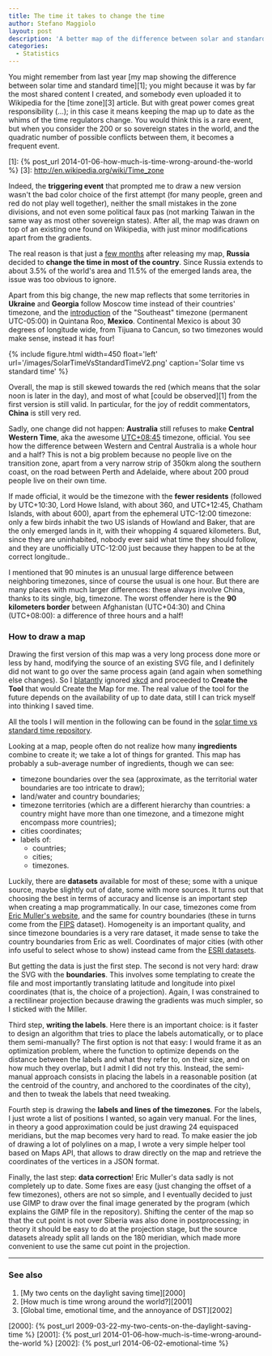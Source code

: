 ```yaml
---
title: The time it takes to change the time
author: Stefano Maggiolo
layout: post
description: 'A better map of the difference between solar and standard time, and some trivia'
categories:
  - Statistics
---
```

You might remember from last year [my map showing the difference between solar time and standard time][1]; you might because it was by far the most shared content I created, and somebody even uploaded it to Wikipedia for the [time zone][3] article. But with great power comes great responsibility (...); in this case it means keeping the map up to date as the whims of the time regulators change. You would think this is a rare event, but when you consider the 200 or so sovereign states in the world, and the quadratic number of possible conflicts between them, it becomes a frequent event.

[1]: {% post_url 2014-01-06-how-much-is-time-wrong-around-the-world %}
[3]: http://en.wikipedia.org/wiki/Time_zone

<!--more-->

Indeed, the **triggering event** that prompted me to draw a new version wasn't the bad color choice of the first attempt (for many people, green and red do not play well together), neither the small mistakes in the zone divisions, and not even some political faux pas (not marking Taiwan in the same way as most other sovereign states). After all, the map was drawn on top of an existing one found on Wikipedia, with just minor modifications apart from the gradients.

The real reason is that just a [few months][4] after releasing my map, **Russia** decided to **change the time in most of the country**. Since Russia extends to about 3.5% of the world's area and 11.5% of the emerged lands area, the issue was too obvious to ignore.

[4]: http://en.wikipedia.org/wiki/Time_in_Russia#2014_zone_boundary_changes

Apart from this big change, the new map reflects that some territories in **Ukraine** and **Georgia** follow Moscow time instead of their countries' timezone, and the [introduction][5] of the "Southeast" timezone (permanent UTC-05:00) in Quintana Roo, **Mexico**. Continental Mexico is about 30 degrees of longitude wide, from Tijuana to Cancun, so two timezones would make sense, instead it has four!

[5]: http://en.wikipedia.org/wiki/Quintana_Roo#Time_zone

{% include figure.html width=450 float='left' url='/images/SolarTimeVsStandardTimeV2.png' caption='Solar time vs standard time' %}

Overall, the map is still skewed towards the red (which means that the solar noon is later in the day), and most of what [could be observed][1] from the first version is still valid. In particular, for the joy of reddit commentators, **China** is still very red.

Sadly, one change did not happen: **Australia** still refuses to make **Central Western Time**, aka the awesome [UTC+08:45][12] timezone, official. You see how the difference between Western and Central Australia is a whole hour and a half? This is not a big problem because no people live on the transition zone, apart from a very narrow strip of 350km along the southern coast, on the road between Perth and Adelaide, where about 200 proud people live on their own time.

[12]: http://en.wikipedia.org/wiki/UTC%2B08:45

If made official, it would be the timezone with the **fewer residents** (followed by UTC+10:30, Lord Howe Island, with about 360, and UTC+12:45, Chatham Islands, with about 600), apart from the ephemeral UTC-12:00 timezone: only a few birds inhabit the two US islands of Howland and Baker, that are the only emerged lands in it, with their whopping 4 squared kilometers. But, since they are uninhabited, nobody ever said what time they should follow, and they are unofficially UTC-12:00 just because they happen to be at the correct longitude..

I mentioned that 90 minutes is an unusual large difference between neighboring timezones, since of course the usual is one hour. But there are many places with much larger differences: these always involve China, thanks to its single, big, timezone. The worst offender here is the **90 kilometers border** between Afghanistan (UTC+04:30) and China (UTC+08:00): a difference of three hours and a half!

### How to draw a map

Drawing the first version of this map was a very long process done more or less by hand, modifying the source of an existing SVG file, and I definitely did not want to go over the same process again (and again when something else changes). So I [blatantly][6] ignored [xkcd][7] and proceeded to **Create the Tool** that would Create the Map for me. The real value of the tool for the future depends on the availability of up to date data, still I can trick myself into thinking I saved time.

[6]: http://xkcd.com/1205/
[7]: http://xkcd.com/1319/

All the tools I will mention in the following can be found in the [solar time vs standard time repository][8].

[8]: https://github.com/stefano-maggiolo/solar-time-vs-standard-time

Looking at a map, people often do not realize how many **ingredients** combine to create it;  we take a lot of things for granted. This map has probably a sub-average number of ingredients, though we can see:

- timezone boundaries over the sea (approximate, as the territorial water boundaries are too intricate to draw);
- land/water and country boundaries;
- timezone territories (which are a different hierarchy than countries: a country might have more than one timezone, and a timezone might encompass more countries);
- cities coordinates;
- labels of:
  - countries;
  - cities;
  - timezones.

Luckily, there are **datasets** available for most of these; some with a unique source, maybe slightly out of date, some with more sources. It turns out that choosing the best in terms of accuracy and license is an important step when creating a map programmatically. In our case, timezones come from [Eric Muller's website][9], and the same for country boundaries (these in turns come from the [FIPS][10] dataset). Homogeneity is an important quality, and since timezone boundaries is a very rare dataset, it made sense to take the country boundaries from Eric as well. Coordinates of major cities (with other info useful to select whose to show) instead came from the [ESRI datasets][11].

[9]: http://efele.net/maps/
[10]: http://en.wikipedia.org/wiki/Federal_Information_Processing_Standards
[11]: http://techcenter.jefferson.kctcs.edu/data/

But getting the data is just the first step. The second is not very hard: draw the SVG with the **boundaries**. This involves some templating to create the file and most importantly translating latitude and longitude into pixel coordinates (that is, the choice of a projection). Again, I was constrained to a rectilinear projection because drawing the gradients was much simpler, so I sticked with the Miller.

Third step, **writing the labels**. Here there is an important choice: is it faster to design an algorithm that tries to place the labels automatically, or to place them semi-manually? The first option is not that easy: I would frame it as an optimization problem, where the function to optimize depends on the distance between the labels and what they refer to, on their size, and on how much they overlap, but I admit I did not try this. Instead, the semi-manual approach consists in placing the labels in a reasonable position (at the centroid of the country, and anchored to the coordinates of the city), and then to tweak the labels that need tweaking.

Fourth step is drawing the **labels and lines of the timezones**. For the labels, I just wrote a list of positions I wanted, so again very manual. For the lines, in theory a good approximation could be just drawing 24 equispaced meridians, but the map becomes very hard to read. To make easier the job of drawing a lot of polylines on a map, I wrote a very simple helper tool based on Maps API, that allows to draw directly on the map and retrieve the coordinates of the vertices in a JSON format.

Finally, the last step: **data correction**! Eric Muller's data sadly is not completely up to date. Some fixes are easy (just changing the offset of a few timezones), others are not so simple, and I eventually decided to just use GIMP to draw over the final image generated by the program (which explains the GIMP file in the repository). Shifting the center of the map so that the cut point is not over Siberia was also done in postprocessing; in theory it should be easy to do at the projection stage, but the source datasets already split all lands on the 180 meridian, which made more convenient to use the same cut point in the projection.

<!-- DO NOT EDIT BELOW THIS LINE -->
* * *

### See also

1. [My two cents on the daylight saving time][2000]
1. [How much is time wrong around the world?][2001]
1. [Global time, emotional time, and the annoyance of DST][2002]

 [2000]: {% post_url 2009-03-22-my-two-cents-on-the-daylight-saving-time %}
 [2001]: {% post_url 2014-01-06-how-much-is-time-wrong-around-the-world %}
 [2002]: {% post_url 2014-06-02-emotional-time %}
